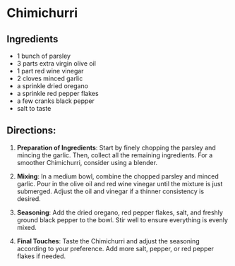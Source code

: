 # Chimichurri

## Ingredients
- 1 bunch of parsley
- 3 parts extra virgin olive oil
- 1 part red wine vinegar
- 2 cloves minced garlic
- a sprinkle dried oregano
- a sprinkle red pepper flakes
- a few cranks black pepper
- salt to taste

## Directions:

1. **Preparation of Ingredients**: Start by finely chopping the parsley and mincing the garlic. Then, collect all the remaining ingredients. For a smoother Chimichurri, consider using a blender.

2. **Mixing**: In a medium bowl, combine the chopped parsley and minced garlic. Pour in the olive oil and red wine vinegar until the mixture is just submerged. Adjust the oil and vinegar if a thinner consistency is desired.

3. **Seasoning**: Add the dried oregano, red pepper flakes, salt, and freshly ground black pepper to the bowl. Stir well to ensure everything is evenly mixed.

4. **Final Touches**: Taste the Chimichurri and adjust the seasoning according to your preference. Add more salt, pepper, or red pepper flakes if needed.
